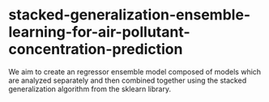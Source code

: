 # stacked-generalization-ensemble-learning-for-air-pollutant-concentration-prediction
We aim to create an regressor ensemble model composed of models which are analyzed separately and then combined together using the stacked generalization algorithm from the sklearn library.
